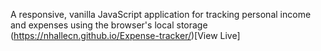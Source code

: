 A responsive, vanilla JavaScript application for tracking personal income and expenses using the browser's local storage
(https://nhallecn.github.io/Expense-tracker/)[View Live]
